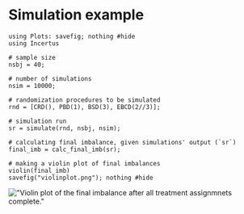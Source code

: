 # Simulation example

```@example
using Plots: savefig; nothing #hide
using Incertus

# sample size
nsbj = 40;

# number of simulations
nsim = 10000;

# randomization procedures to be simulated
rnd = [CRD(), PBD(1), BSD(3), EBCD(2//3)];

# simulation run
sr = simulate(rnd, nsbj, nsim);

# calculating final imbalance, given simulations' output (`sr`) 
final_imb = calc_final_imb(sr);

# making a violin plot of final imbalances 
violin(final_imb)
savefig("violinplot.png"); nothing #hide
```
!["Violin plot of the final imbalance after all treatment assignmnets complete."](violinplot.png)
